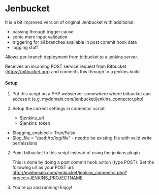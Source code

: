 Jenbucket
=========

It is a bit improved version of original Jenbucket with additional:
  + passing through trigger cause
  + some more input validation
  + triggering for all branches available in post commit hook data
  + logging stuff

Allows per-branch deployment from bitbucket to a jenkins server.

Receives an incoming POST service request from Bitbucket (https://bitbucket.org)
and connects this through to a jenkins build.

#### Setup
1. Put this script on a PHP webserver somewhere where bitbucket can access it (e.g. mydomain.com/jenbucket/jenkins_connector.php)

3. Setup the correct settings in connector script
	+ $jenkins_url
	+ $jenkins_token
  + $logging_enabled = True/False
  + $log_file = "/path/to/log/file" - needto be existing file with valid write permissions

2. Point bitbucket to this script instead of using the jenkins plugin.

    This is done by doing a post commit hook action (type POST). Set the following url as your POST url: http://mydomain.com/jenbucket/jenkins_connector.php?project=JENKINS_PROJECTNAME

4. You're up and running! Enjoy!
